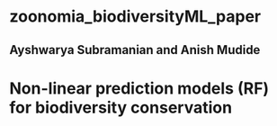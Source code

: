 # zoonomia_biodiversityML_paper

## Ayshwarya Subramanian and Anish Mudide

# Non-linear prediction models (RF) for biodiversity conservation
